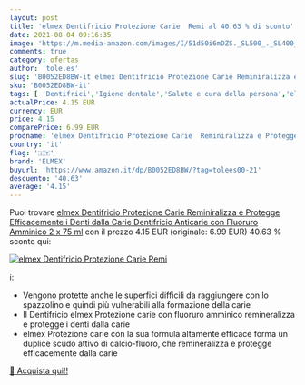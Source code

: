 ```yaml
---
layout: post
title: 'elmex Dentifricio Protezione Carie  Remi al 40.63 % di sconto'
date: 2021-08-04 09:16:35
image: 'https://m.media-amazon.com/images/I/51d50i6mDZS._SL500_._SL400_.jpg'
comments: true
category: ofertas
author: 'tole.es'
slug: 'B0052ED8BW-it elmex Dentifricio Protezione Carie Reminiralizza e...'
sku: 'B0052ED8BW-it'
tags: [ 'Dentifrici','Igiene dentale','Salute e cura della persona','elmex', ]
actualPrice: 4.15 EUR
currency: EUR
price: 4.15
comparePrice: 6.99 EUR
prodname: 'elmex Dentifricio Protezione Carie  Reminiralizza e Protegge Efficacemente i Denti dalla Carie  Dentifricio Anticarie con Fluoruro Amminico  2 x 75 ml'
country: 'it'
flag: '🇮🇹'
brand: 'ELMEX'
buyurl: 'https://www.amazon.it/dp/B0052ED8BW/?tag=tolees00-21'
descuento: '40.63'
average: '4.15'
---
```


Puoi trovare [elmex Dentifricio Protezione Carie  Reminiralizza e Protegge Efficacemente i Denti dalla Carie  Dentifricio Anticarie con Fluoruro Amminico  2 x 75 ml](https://www.amazon.it/dp/B0052ED8BW/?tag=tolees00-21) con il prezzo 4.15 EUR (originale: 6.99 EUR) 40.63 % sconto qui:

[![elmex Dentifricio Protezione Carie  Remi](https://m.media-amazon.com/images/I/51d50i6mDZS._SL500_._SL400_.jpg)](https://www.amazon.it/dp/B0052ED8BW/?tag=tolees00-21)

ℹ️:

- Vengono protette anche le superfici difficili da raggiungere con lo spazzolino e quindi più vulnerabili alla formazione della carie
- Il Dentifricio elmex Protezione carie con fluoruro amminico remineralizza e protegge i denti dalla carie
- elmex Protezione carie con la sua formula altamente efficace forma un duplice scudo attivo di calcio-fluoro, che remineralizza e protegge efficacemente dalla carie

[🛒 Acquista qui!!](https://www.amazon.it/dp/B0052ED8BW/?tag=tolees00-21)
